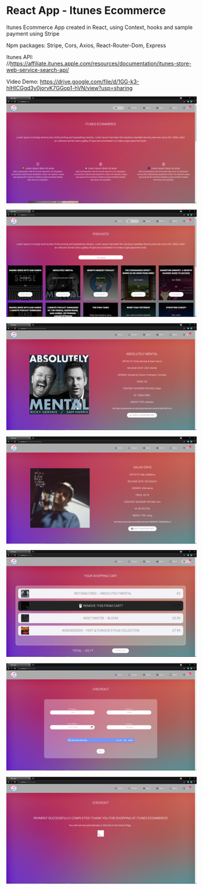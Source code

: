 # React App - Itunes Ecommerce

Itunes Ecommerce App created in React, using Context, hooks and sample payment using Stripe <br/>

Npm packages: Stripe, Cors, Axios, React-Router-Dom, Express <br/>

Itunes API: //https://affiliate.itunes.apple.com/resources/documentation/itunes-store-web-service-search-api/ <br/>

Video Demo: https://drive.google.com/file/d/1GG-k3-hlHlCGgd3y0jorvK7GGop1-hVN/view?usp=sharing <br/>

![Alt text](./src/Res/home.png?raw=true "Home")

![Alt text](./src/Res/ex1.png?raw=true "example page 1")

![Alt text](./src/Res/ex2.png?raw=true "example page 2")

![Alt text](./src/Res/ex3.png?raw=true "example page 3")

![Alt text](./src/Res/cart.png?raw=true "Cart")

![Alt text](./src/Res/checkout.png?raw=true "Checkout")

![Alt text](./src/Res/checkoutComplete.png?raw=true "Checkout Complete")